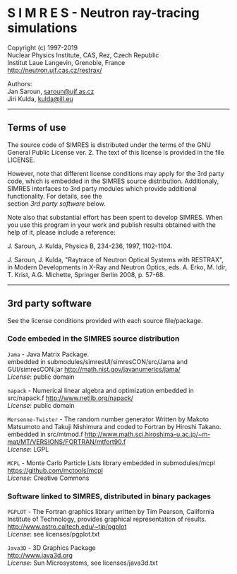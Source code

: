 # S I M R E S - Neutron ray-tracing simulations
Copyright (c) 1997-2019   
Nuclear Physics Institute, CAS, Rez, Czech Republic  
Institut Laue Langevin, Grenoble, France  
http://neutron.ujf.cas.cz/restrax/  

Authors:   
Jan Saroun, saroun@ujf.as.cz  
Jiri Kulda, kulda@ill.eu  

--------------------------------------------------------------

## Terms of use

The source code of SIMRES is distributed under the terms of the 
GNU General Public License ver. 2. The text of this license 
is provided in the file LICENSE. 

However, note that different license conditions may apply 
for the 3rd party code, which is embedded in the SIMRES source 
distribution. Additionaly, SIMRES interfaces to 3rd party modules 
which provide additional functionality. For details, see the   
section *3rd party software* below.

Note also that substantial effort has been spent to develop SIMRES.
When you use this program in your work and publish results obtained 
with the help of it, please include a reference:

J. Saroun, J. Kulda, Physica B, 234-236, 1997, 1102-1104.


J. Saroun, J. Kulda, "Raytrace of Neutron Optical Systems with RESTRAX", 
in Modern Developments in X-Ray and Neutron Optics, 
eds. A. Erko, M. Idir, T. Krist, A.G. Michette, Springer Berlin 2008, p. 57-68.

------------------------------------------------------------------
## 3rd party software
See the license conditions provided with each source file/package.

### Code embeded in the SIMRES source distribution

`Jama` - Java Matrix Package.   
embedded in submodules/simresUI/simresCON/src/Jama  and GUI/simresCON.jar
http://math.nist.gov/javanumerics/jama/  
*License*: public domain

`napack` - Numerical linear algebra and optimization
embedded in src/napack.f
http://www.netlib.org/napack/  
*License*: public domain

`Mersenne-Twister` - The random number generator 
Written by Makoto Matsumoto and Takuji Nishimura and coded to Fortran by Hiroshi Takano.  
embedded in src/mtmod.f
http://www.math.sci.hiroshima-u.ac.jp/~m-mat/MT/VERSIONS/FORTRAN/mtfort90.f  
*License*: LGPL 

`MCPL` - Monte Carlo Particle Lists library 
embedded in submodules/mcpl  
https://github.com/mctools/mcpl  
*License*: Creative Commons

### Software linked to SIMRES, distributed in binary packages

`PGPLOT` - The Fortran graphics library written by Tim Pearson, California Institute of Technology, provides graphical representation of results.  
http://www.astro.caltech.edu/~tjp/pgplot   
*License*: see licenses/pgplot.txt

`Java3D` - 3D Graphics Package  
http://www.java3d.org  
*License*: Sun Microsystems, see licenses/java3d.txt

